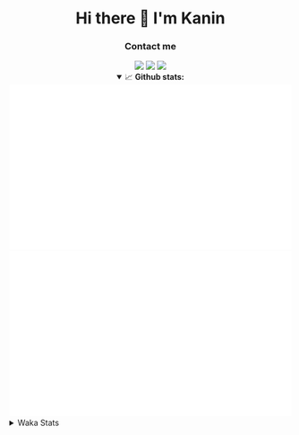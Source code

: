 <div align="center">
 <h1>Hi there 👋 I'm Kanin</h1>
 <h3>Contact me</h3>
 <a href="mailto:im@kanin.dev"><img src="https://img.shields.io/badge/gmail-%23D14836.svg?&style=for-the-badge&logo=gmail&logoColor=white"/></a>
 <a href="https://twitter.com/KaninDev"><img src="https://img.shields.io/badge/twitter-%231DA1F2.svg?&style=for-the-badge&logo=twitter&logoColor=white"/></a>
 <a href="https://www.linkedin.com/in/KaninDev"><img src="https://img.shields.io/badge/linkedin-%230077B5.svg?&style=for-the-badge&logo=linkedin&logoColor=white"/></a>
<details open>
  <summary>📈 <b>Github stats:</b></summary>
  <img src="https://github.com/Kanin/Kanin/blob/master/scripts/GitHubStats/generated/overview.svg"/>
  <img src="https://github.com/Kanin/Kanin/blob/master/scripts/GitHubStats/generated/languages.svg"/>
</details>
</div>

<details>
 <summary>Waka Stats</summary>

<!--START_SECTION:waka-->
![Code Time](http://img.shields.io/badge/Code%20Time-1%2C901%20hrs%2015%20mins-blue)

![Profile Views](http://img.shields.io/badge/Profile%20Views-1-blue)

![Lines of code](https://img.shields.io/badge/From%20Hello%20World%20I%27ve%20Written-27%20Thousand%20lines%20of%20code-blue)

**🐱 My GitHub Data** 

> 🏆 40 Contributions in the Year 2023
 > 
> 📦 97.3 kB Used in GitHub's Storage 
 > 
> 🚫 Not Opted to Hire
 > 
> 📜 18 Public Repositories 
 > 
> 🔑 10 Private Repositories  
 > 
**I'm a Night 🦉** 

```text
🌞 Morning    63 commits     ████░░░░░░░░░░░░░░░░░░░░░   16.62% 
🌆 Daytime    53 commits     ███░░░░░░░░░░░░░░░░░░░░░░   13.98% 
🌃 Evening    116 commits    ███████░░░░░░░░░░░░░░░░░░   30.61% 
🌙 Night      147 commits    █████████░░░░░░░░░░░░░░░░   38.79%

```
📅 **I'm Most Productive on Sunday** 

```text
Monday       50 commits     ███░░░░░░░░░░░░░░░░░░░░░░   13.19% 
Tuesday      30 commits     ██░░░░░░░░░░░░░░░░░░░░░░░   7.92% 
Wednesday    44 commits     ███░░░░░░░░░░░░░░░░░░░░░░   11.61% 
Thursday     52 commits     ███░░░░░░░░░░░░░░░░░░░░░░   13.72% 
Friday       32 commits     ██░░░░░░░░░░░░░░░░░░░░░░░   8.44% 
Saturday     49 commits     ███░░░░░░░░░░░░░░░░░░░░░░   12.93% 
Sunday       122 commits    ████████░░░░░░░░░░░░░░░░░   32.19%

```


📊 **This Week I Spent My Time On** 

```text
⌚︎ Time Zone: America/New_York

💬 Programming Languages: 
Python                   5 hrs 40 mins       ███████████████████████░░   95.39% 
Text                     13 mins             █░░░░░░░░░░░░░░░░░░░░░░░░   3.86% 
Log File                 1 min               ░░░░░░░░░░░░░░░░░░░░░░░░░   0.3% 
.env file                1 min               ░░░░░░░░░░░░░░░░░░░░░░░░░   0.29% 
Bash                     0 secs              ░░░░░░░░░░░░░░░░░░░░░░░░░   0.14%

🔥 Editors: 
PyCharm                  5 hrs 56 mins       █████████████████████████   100.0%

🐱‍💻 Projects: 
BB-CommunityBot          3 hrs 22 mins       ██████████████░░░░░░░░░░░   56.82% 
VoiceSphere              2 hrs 33 mins       ██████████░░░░░░░░░░░░░░░   43.18% 
Unknown Project          0 secs              ░░░░░░░░░░░░░░░░░░░░░░░░░   0.0%

💻 Operating System: 
Windows                  5 hrs 56 mins       █████████████████████████   100.0%

```

**I Mostly Code in Python** 

```text
Python                   25 repos            ██████████████████░░░░░░░   73.53% 
JavaScript               3 repos             ██░░░░░░░░░░░░░░░░░░░░░░░   8.82% 
Java                     3 repos             ██░░░░░░░░░░░░░░░░░░░░░░░   8.82% 
Kotlin                   2 repos             █░░░░░░░░░░░░░░░░░░░░░░░░   5.88% 
HTML                     1 repo              ░░░░░░░░░░░░░░░░░░░░░░░░░   2.94%

```


**Timeline**

![Chart not found](https://raw.githubusercontent.com/Kanin/Kanin/master/charts/bar_graph.png) 


 Last Updated on 03/02/2023 19:36:56 UTC
<!--END_SECTION:waka-->
</details>
